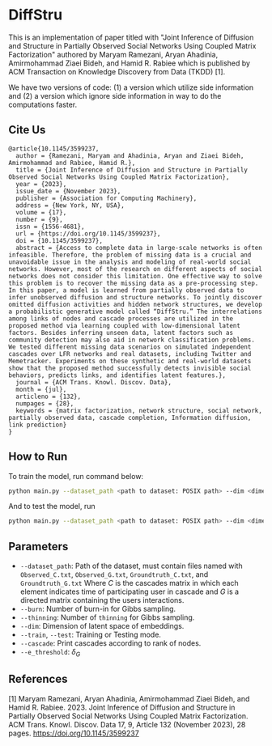 # DiffStru

This is an implementation of paper titled with "Joint Inference of Diffusion and Structure in Partially Observed Social Networks Using Coupled Matrix Factorization" authored by Maryam Ramezani, Aryan Ahadinia, Amirmohammad Ziaei Bideh, and Hamid R. Rabiee which is published by ACM Transaction on Knowledge Discovery from Data (TKDD) [1].

We have two versions of code: (1) a version which utilize side information and (2) a version which ignore side information in way to do the computations faster.

## Cite Us

```
@article{10.1145/3599237,
  author = {Ramezani, Maryam and Ahadinia, Aryan and Ziaei Bideh, Amirmohammad and Rabiee, Hamid R.},
  title = {Joint Inference of Diffusion and Structure in Partially Observed Social Networks Using Coupled Matrix Factorization},
  year = {2023},
  issue_date = {November 2023},
  publisher = {Association for Computing Machinery},
  address = {New York, NY, USA},
  volume = {17},
  number = {9},
  issn = {1556-4681},
  url = {https://doi.org/10.1145/3599237},
  doi = {10.1145/3599237},
  abstract = {Access to complete data in large-scale networks is often infeasible. Therefore, the problem of missing data is a crucial and unavoidable issue in the analysis and modeling of real-world social networks. However, most of the research on different aspects of social networks does not consider this limitation. One effective way to solve this problem is to recover the missing data as a pre-processing step. In this paper, a model is learned from partially observed data to infer unobserved diffusion and structure networks. To jointly discover omitted diffusion activities and hidden network structures, we develop a probabilistic generative model called “DiffStru.” The interrelations among links of nodes and cascade processes are utilized in the proposed method via learning coupled with low-dimensional latent factors. Besides inferring unseen data, latent factors such as community detection may also aid in network classification problems. We tested different missing data scenarios on simulated independent cascades over LFR networks and real datasets, including Twitter and Memetracker. Experiments on these synthetic and real-world datasets show that the proposed method successfully detects invisible social behaviors, predicts links, and identifies latent features.},
  journal = {ACM Trans. Knowl. Discov. Data},
  month = {jul},
  articleno = {132},
  numpages = {28},
  keywords = {matrix factorization, network structure, social network, partially observed data, cascade completion, Information diffusion, link prediction}
}
```

## How to Run

To train the model, run command below:

```bash
python main.py --dataset_path <path to dataset: POSIX path> --dim <dimension of latent space: int> --train
```

And to test the model, run 

```bash
python main.py --dataset_path <path to dataset: POSIX path> --dim <dimension of latent space: int> --burn <Gibbs sampling burn-in: int> --thinning <Gibbs sampling thinning: int> --e_threshold <delta_G: float> --test
```

## Parameters

- `--dataset_path`: Path of the dataset, must contain files named with `Observed_C.txt`, `Observed_G.txt`, `Groundtruth_C.txt`, and `Groundtruth_G.txt` Where $C$ is the cascades matrix in which each element indicates time of participating user in cascade and $G$ is a directed matrix containing the users interactions.
- `--burn`: Number of burn-in for Gibbs sampling.
- `--thinning`: Number of `thinning` for Gibbs sampling.
- `--dim`: Dimension of latent space of embeddings.
- `--train`, `--test`: Training or Testing mode.
- `--cascade`: Print cascades according to rank of nodes.
- `--e_threshold`: $\delta_G$

## References

[1] Maryam Ramezani, Aryan Ahadinia, Amirmohammad Ziaei Bideh, and Hamid R. Rabiee. 2023. Joint Inference of Diffusion and Structure in Partially Observed Social Networks Using Coupled Matrix Factorization. ACM Trans. Knowl. Discov. Data 17, 9, Article 132 (November 2023), 28 pages. https://doi.org/10.1145/3599237
